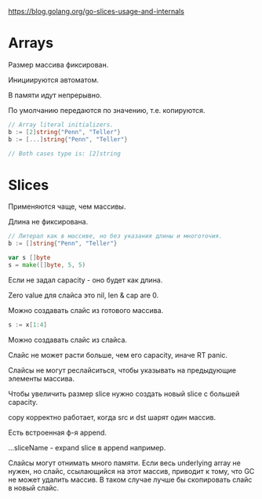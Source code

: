 https://blog.golang.org/go-slices-usage-and-internals

# Arrays

Размер массива фиксирован.

Инициируются автоматом.

В памяти идут непрерывно.

По умолчанию передаются по значению, т.е. копируются.

```go
// Array literal initializers.
b := [2]string{"Penn", "Teller"}
b := [...]string{"Penn", "Teller"}

// Both cases type is: [2]string
```

# Slices

Применяются чаще, чем массивы.

Длина не фиксирована.

```go
// Литерал как в массиве, но без указания длины и многоточия.
b := []string{"Penn", "Teller"}

var s []byte
s = make([]byte, 5, 5)
```

Если не задал capacity - оно будет как длина.

Zero value для слайса это nil, len & cap are 0.

Можно создавать слайс из готового массива.

```go
s := x[1:4]
```

Можно создавать слайс из слайса.

Слайс не может расти больше, чем его capacity, иначе RT panic.

Слайсы не могут реслайситься, чтобы указывать на предыдующие элементы массива.

Чтобы увеличить размер slice нужно создать новый slice с большей capacity.

copy корректно работает, когда src и dst шарят один массив.

Есть встроенная ф-я append. 

...sliceName - expand slice в append например.

Слайсы могут отнимать много памяти. Если весь underlying array не нужен, но слайс, ссылающийся на этот массив, приводит к тому, что GC не может удалить массив.
В таком случае лучше бы скопировать слайс в новый слайс.

